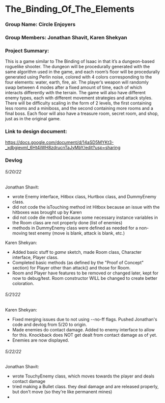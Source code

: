 # The_Binding_Of_The_Elements

### Group Name: Circle Enjoyers
### Group Members: Jonathan Shavit, Karen Shekyan

### Project Summary:
This is a game similar to The Binding of Isaac in that it’s a dungeon-based roguelike shooter. The dungeon will be procedurally generated with the same algorithm used in the game, and each room’s floor will be procedurally generated using Perlin noise, colored with 4 colors corresponding to the four elements: water, earth, fire, air. The player’s weapon will randomly swap between 4 modes after a fixed amount of time, each of which interacts differently with the terrain. The game will also have different enemy types, each with different movement strategies and attack styles. There will be difficulty scaling in the form of 2 levels, the first containing less rooms and a miniboss, and the second containing more rooms and a final boss. Each floor will also have a treasure room, secret room, and shop, just as in the original game.



### Link to design document:
https://docs.google.com/document/d/14aSD5MYKt3-_xdbgievmI_6Ht4iWH8zdrucnTaJyMbY/edit?usp=sharing


### Devlog
###### 5/20/22
Jonathan Shavit:
- wrote Enemy interface, Hitbox class, Hurtbox class, and DummyEnemy class.
- did not code the isTouching method int Hitbox because an issue with the hitboxes was brought up by Karen
- did not code die method because some necessary instance variables in the Room class are not properly done (list of enemies)
- methods in DummyEnemy class were defined as needed for a non-moving test enemy (move is blank, attack is blank, etc.)

Karen Shekyan:
- Added basic stuff to *game* sketch, made Room class, Character interface, Player class.
- Completed basic methods (as defined by the "Proof of Concept" section) for Player other than attack() and those for Room.
- Room and Player have features to be removed or changed later, kept for now to debug/test. Room constructor WILL be changed to create better coloration.

###### 5/21/22
Karen Shekyan:
- Fixed merging issues due to not using --no-ff flags. Pushed Jonathan's code and devlog from 5/20 to origin.
- Made enemies do contact damage. Added to enemy interface to allow for this. Knockback does NOT get dealt from contact damage as of yet.
- Enemies are now displayed.

###### 5/22/22
Jonathan Shavit:
- wrote TouchyEnemy class, which moves towards the player and deals contact damage
- tried making a Bullet class. they deal damage and are released properly, but don't move (so they're like permanent mines)
- 
